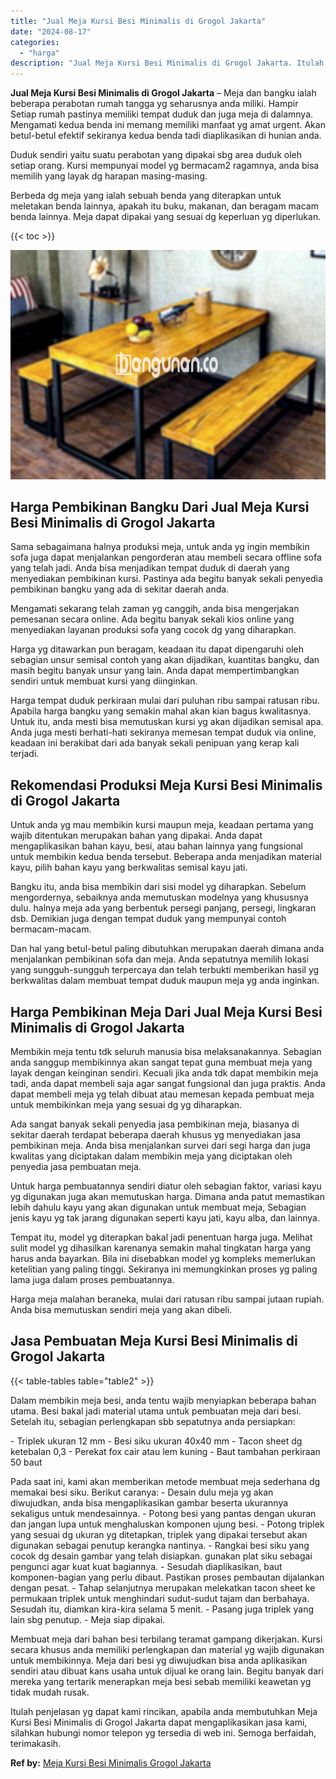 ```yaml
---
title: "Jual Meja Kursi Besi Minimalis di Grogol Jakarta"
date: "2024-08-17"
categories: 
  - "harga"
description: "Jual Meja Kursi Besi Minimalis di Grogol Jakarta. Itulah penjelasan yg dapat kami rincikan, apabila anda membutuhkan Meja Kursi Besi Minimalis di Grogol Jaka..."
---
```


**Jual Meja Kursi Besi Minimalis di Grogol Jakarta** – Meja dan bangku ialah beberapa perabotan rumah tangga yg seharusnya anda miliki. Hampir Setiap rumah pastinya memiliki tempat duduk dan juga meja di dalamnya. Mengamati kedua benda ini memang memiliki manfaat yg amat urgent. Akan betul-betul efektif sekiranya kedua benda tadi diaplikasikan di hunian anda.

Duduk sendiri yaitu suatu perabotan yang dipakai sbg area duduk oleh setiap orang. Kursi mempunyai model yg bermacam2 ragamnya, anda bisa memilih yang layak dg harapan masing-masing.

Berbeda dg meja yang ialah sebuah benda yang diterapkan untuk meletakan benda lainnya, apakah itu buku, makanan, dan beragam macam benda lainnya. Meja dapat dipakai yang sesuai dg keperluan yg diperlukan.

{{< toc >}}

![Jual Meja Kursi Besi Minimalis di Grogol Jakarta](/images/jual-meja-besi-murah28.png)

## Harga Pembikinan Bangku Dari Jual Meja Kursi Besi Minimalis di Grogol Jakarta

Sama sebagaimana halnya produksi meja, untuk anda yg ingin membikin sofa juga dapat menjalankan pengorderan atau membeli secara offline sofa yang telah jadi. Anda bisa menjadikan tempat duduk di daerah yang menyediakan pembikinan kursi. Pastinya ada begitu banyak sekali penyedia pembikinan bangku yang ada di sekitar daerah anda.

Mengamati sekarang telah zaman yg canggih, anda bisa mengerjakan pemesanan secara online. Ada begitu banyak sekali kios online yang menyediakan layanan produksi sofa yang cocok dg yang diharapkan.

Harga yg ditawarkan pun beragam, keadaan itu dapat dipengaruhi oleh sebagian unsur semisal contoh yang akan dijadikan, kuantitas bangku, dan masih begitu banyak unsur yang lain. Anda dapat mempertimbangkan sendiri untuk membuat kursi yang diinginkan.

Harga tempat duduk perkiraan mulai dari puluhan ribu sampai ratusan ribu. Apabila harga bangku yang semakin mahal akan kian bagus kwalitasnya. Untuk itu, anda mesti bisa memutuskan kursi yg akan dijadikan semisal apa. Anda juga mesti berhati-hati sekiranya memesan tempat duduk via online, keadaan ini berakibat dari ada banyak sekali penipuan yang kerap kali terjadi.

## Rekomendasi Produksi Meja Kursi Besi Minimalis di Grogol Jakarta

Untuk anda yg mau membikin kursi maupun meja, keadaan pertama yang wajib ditentukan merupakan bahan yang dipakai. Anda dapat mengaplikasikan bahan kayu, besi, atau bahan lainnya yang fungsional untuk membikin kedua benda tersebut. Beberapa anda menjadikan material kayu, pilih bahan kayu yang berkwalitas semisal kayu jati.

Bangku itu, anda bisa membikin dari sisi model yg diharapkan. Sebelum mengordernya, sebaiknya anda memutuskan modelnya yang khususnya dulu. halnya meja ada yang berbentuk persegi panjang, persegi, lingkaran dsb. Demikian juga dengan tempat duduk yang mempunyai contoh bermacam-macam.

Dan hal yang betul-betul paling dibutuhkan merupakan daerah dimana anda menjalankan pembikinan sofa dan meja. Anda sepatutnya memilih lokasi yang sungguh-sungguh terpercaya dan telah terbukti memberikan hasil yg berkwalitas dalam membuat tempat duduk maupun meja yg anda inginkan.

## Harga Pembikinan Meja Dari Jual Meja Kursi Besi Minimalis di Grogol Jakarta

Membikin meja tentu tdk seluruh manusia bisa melaksanakannya. Sebagian anda sanggup membikinnya akan sangat tepat guna membuat meja yang layak dengan keinginan sendiri. Kecuali jika anda tdk dapat membikin meja tadi, anda dapat membeli saja agar sangat fungsional dan juga praktis. Anda dapat membeli meja yg telah dibuat atau memesan kepada pembuat meja untuk membikinkan meja yang sesuai dg yg diharapkan.

Ada sangat banyak sekali penyedia jasa pembikinan meja, biasanya di sekitar daerah terdapat beberapa daerah khusus yg menyediakan jasa pembikinan meja. Anda bisa menjalankan survei dari segi harga dan juga kwalitas yang diciptakan dalam membikin meja yang diciptakan oleh penyedia jasa pembuatan meja.

Untuk harga pembuatannya sendiri diatur oleh sebagian faktor, variasi kayu yg digunakan juga akan memutuskan harga. Dimana anda patut memastikan lebih dahulu kayu yang akan digunakan untuk membuat meja, Sebagian jenis kayu yg tak jarang digunakan seperti kayu jati, kayu alba, dan lainnya.

Tempat itu, model yg diterapkan bakal jadi penentuan harga juga. Melihat sulit model yg dihasilkan karenanya semakin mahal tingkatan harga yang harus anda bayarkan. Bila ini disebabkan model yg kompleks memerlukan ketelitian yang paling tinggi. Sekiranya ini memungkinkan proses yg paling lama juga dalam proses pembuatannya.

Harga meja malahan beraneka, mulai dari ratusan ribu sampai jutaan rupiah. Anda bisa memutuskan sendiri meja yang akan dibeli.

## Jasa Pembuatan Meja Kursi Besi Minimalis di Grogol Jakarta

{{< table-tables table="table2" >}}

Dalam membikin meja besi, anda tentu wajib menyiapkan beberapa bahan utama. Besi bakal jadi material utama untuk pembuatan meja dari besi. Setelah itu, sebagian perlengkapan sbb sepatutnya anda persiapkan:

\- Triplek ukuran 12 mm - Besi siku ukuran 40x40 mm - Tacon sheet dg ketebalan 0,3 - Perekat fox cair atau lem kuning - Baut tambahan perkiraan 50 baut

Pada saat ini, kami akan memberikan metode membuat meja sederhana dg memakai besi siku. Berikut caranya: - Desain dulu meja yg akan diwujudkan, anda bisa mengaplikasikan gambar beserta ukurannya sekaligus untuk mendesainnya. - Potong besi yang pantas dengan ukuran dan jangan lupa untuk menghaluskan komponen ujung besi. - Potong triplek yang sesuai dg ukuran yg ditetapkan, triplek yang dipakai tersebut akan digunakan sebagai penutup kerangka nantinya. - Rangkai besi siku yang cocok dg desain gambar yang telah disiapkan. gunakan plat siku sebagai pengunci agar kuat kuat bagiannya. - Sesudah diaplikasikan, baut komponen-bagian yang perlu dibaut. Pastikan proses pembautan dijalankan dengan pesat. - Tahap selanjutnya merupakan melekatkan tacon sheet ke permukaan triplek untuk menghindari sudut-sudut tajam dan berbahaya. Sesudah itu, diamkan kira-kira selama 5 menit. - Pasang juga triplek yang lain sbg penutup. - Meja siap dipakai.

Membuat meja dari bahan besi terbilang teramat gampang dikerjakan. Kursi secara khusus anda memiliki perlengkapan dan material yg wajib digunakan untuk membikinnya. Meja dari besi yg diwujudkan bisa anda aplikasikan sendiri atau dibuat kans usaha untuk dijual ke orang lain. Begitu banyak dari mereka yang tertarik menerapkan meja besi sebab memiliki keawetan yg tidak mudah rusak.

Itulah penjelasan yg dapat kami rincikan, apabila anda membutuhkan Meja Kursi Besi Minimalis di Grogol Jakarta dapat mengaplikasikan jasa kami, silahkan hubungi nomor telepon yg tersedia di web ini. Semoga berfaidah, terimakasih.

**Ref by:** [Meja Kursi Besi Minimalis Grogol Jakarta](https://id.wikipedia.org/wiki/Meja)
